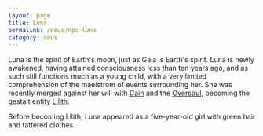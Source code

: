```yaml
---
layout: page
title: Luna
permalink: /deus/npc-luna
category: deus
---
```

Luna is the spirit of Earth's moon, just as Gaia is Earth's spirit. Luna is newly awakened, having attained consciousness less than ten years ago, and as such still functions much as a young child, with a very limited comprehension of the maelstrom of events surrounding her. She was recently merged against her will with [Cain](npc-cain) and the [Oversoul](npc-oversoul), becoming the gestalt entity [Lilith](npc-lilith).

Before becoming Lilith, Luna appeared as a five-year-old girl with green hair and tattered clothes.
